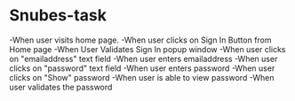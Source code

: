 # Snubes-task
-When user visits home page.
-When user clicks on Sign In Button from Home page
-When User Validates Sign In popup window
-When user clicks on "emailaddress" text field
-When user enters emailaddress
-When user clicks on "password" text field
-When user enters password
-When user clicks on "Show" password
-When user is able to view password
-When user validates the password
